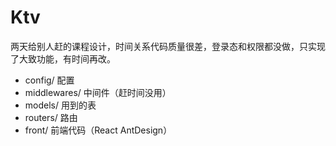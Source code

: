 # Ktv

两天给别人赶的课程设计，时间关系代码质量很差，登录态和权限都没做，只实现了大致功能，有时间再改。

- config/ 配置
- middlewares/ 中间件（赶时间没用）
- models/ 用到的表
- routers/ 路由
- front/ 前端代码（React AntDesign）